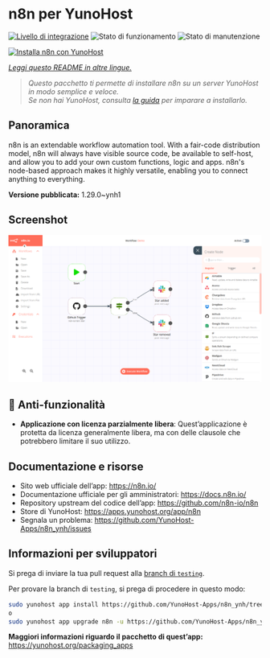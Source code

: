 <!--
N.B.: Questo README è stato automaticamente generato da <https://github.com/YunoHost/apps/tree/master/tools/readme_generator>
NON DEVE essere modificato manualmente.
-->

# n8n per YunoHost

[![Livello di integrazione](https://dash.yunohost.org/integration/n8n.svg)](https://dash.yunohost.org/appci/app/n8n) ![Stato di funzionamento](https://ci-apps.yunohost.org/ci/badges/n8n.status.svg) ![Stato di manutenzione](https://ci-apps.yunohost.org/ci/badges/n8n.maintain.svg)

[![Installa n8n con YunoHost](https://install-app.yunohost.org/install-with-yunohost.svg)](https://install-app.yunohost.org/?app=n8n)

*[Leggi questo README in altre lingue.](./ALL_README.md)*

> *Questo pacchetto ti permette di installare n8n su un server YunoHost in modo semplice e veloce.*  
> *Se non hai YunoHost, consulta [la guida](https://yunohost.org/install) per imparare a installarlo.*

## Panoramica

n8n is an extendable workflow automation tool. With a fair-code distribution model, n8n will always have visible source code, be available to self-host, and allow you to add your own custom functions, logic and apps. n8n's node-based approach makes it highly versatile, enabling you to connect anything to everything.

**Versione pubblicata:** 1.29.0~ynh1

## Screenshot

![Screenshot di n8n](./doc/screenshots/n8n-screenshot.png)

## :red_circle: Anti-funzionalità

- **Applicazione con licenza parzialmente libera**: Quest’applicazione è protetta da licenza generalmente libera, ma con delle clausole che potrebbero limitare il suo utilizzo.

## Documentazione e risorse

- Sito web ufficiale dell’app: <https://n8n.io/>
- Documentazione ufficiale per gli amministratori: <https://docs.n8n.io/>
- Repository upstream del codice dell’app: <https://github.com/n8n-io/n8n>
- Store di YunoHost: <https://apps.yunohost.org/app/n8n>
- Segnala un problema: <https://github.com/YunoHost-Apps/n8n_ynh/issues>

## Informazioni per sviluppatori

Si prega di inviare la tua pull request alla [branch di `testing`](https://github.com/YunoHost-Apps/n8n_ynh/tree/testing).

Per provare la branch di `testing`, si prega di procedere in questo modo:

```bash
sudo yunohost app install https://github.com/YunoHost-Apps/n8n_ynh/tree/testing --debug
o
sudo yunohost app upgrade n8n -u https://github.com/YunoHost-Apps/n8n_ynh/tree/testing --debug
```

**Maggiori informazioni riguardo il pacchetto di quest’app:** <https://yunohost.org/packaging_apps>
